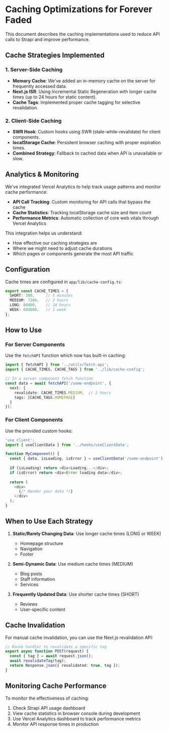 # Caching Optimizations for Forever Faded

This document describes the caching implementations used to reduce API calls to Strapi and improve performance.

## Cache Strategies Implemented

### 1. Server-Side Caching

- **Memory Cache**: We've added an in-memory cache on the server for frequently accessed data.
- **Next.js ISR**: Using Incremental Static Regeneration with longer cache times (up to 24 hours for static content).
- **Cache Tags**: Implemented proper cache tagging for selective revalidation.

### 2. Client-Side Caching

- **SWR Hook**: Custom hooks using SWR (stale-while-revalidate) for client components.
- **localStorage Cache**: Persistent browser caching with proper expiration times.
- **Combined Strategy**: Fallback to cached data when API is unavailable or slow.

## Analytics & Monitoring

We've integrated Vercel Analytics to help track usage patterns and monitor cache performance:

- **API Call Tracking**: Custom monitoring for API calls that bypass the cache
- **Cache Statistics**: Tracking localStorage cache size and item count
- **Performance Metrics**: Automatic collection of core web vitals through Vercel Analytics

This integration helps us understand:
- How effective our caching strategies are
- Where we might need to adjust cache durations
- Which pages or components generate the most API traffic

## Configuration

Cache times are configured in `app/lib/cache-config.ts`:

```typescript
export const CACHE_TIMES = {
  SHORT: 300,     // 5 minutes
  MEDIUM: 7200,   // 2 hours
  LONG: 86400,    // 24 hours
  WEEK: 604800,   // 1 week
};
```

## How to Use

### For Server Components

Use the `fetchAPI` function which now has built-in caching:

```typescript
import { fetchAPI } from '../utils/fetch-api';
import { CACHE_TIMES, CACHE_TAGS } from '../lib/cache-config';

// In a server component fetch function
const data = await fetchAPI('/some-endpoint', {
  next: {
    revalidate: CACHE_TIMES.MEDIUM,  // 2 hours
    tags: [CACHE_TAGS.HOMEPAGE]
  }
});
```

### For Client Components

Use the provided custom hooks:

```typescript
'use client';
import { useClientData } from '../hooks/useClientData';

function MyComponent() {
  const { data, isLoading, isError } = useClientData('/some-endpoint');
  
  if (isLoading) return <div>Loading...</div>;
  if (isError) return <div>Error loading data</div>;
  
  return (
    <div>
      {/* Render your data */}
    </div>
  );
}
```

## When to Use Each Strategy

1. **Static/Rarely Changing Data**: Use longer cache times (LONG or WEEK)
   - Homepage structure
   - Navigation
   - Footer

2. **Semi-Dynamic Data**: Use medium cache times (MEDIUM)
   - Blog posts
   - Staff information
   - Services

3. **Frequently Updated Data**: Use shorter cache times (SHORT)
   - Reviews
   - User-specific content

## Cache Invalidation

For manual cache invalidation, you can use the Next.js revalidation API:

```typescript
// Route handler to revalidate a specific tag
export async function POST(request) {
  const { tag } = await request.json();
  await revalidateTag(tag);
  return Response.json({ revalidated: true, tag });
}
```

## Monitoring Cache Performance

To monitor the effectiveness of caching:
1. Check Strapi API usage dashboard
2. View cache statistics in browser console during development
3. Use Vercel Analytics dashboard to track performance metrics
4. Monitor API response times in production 